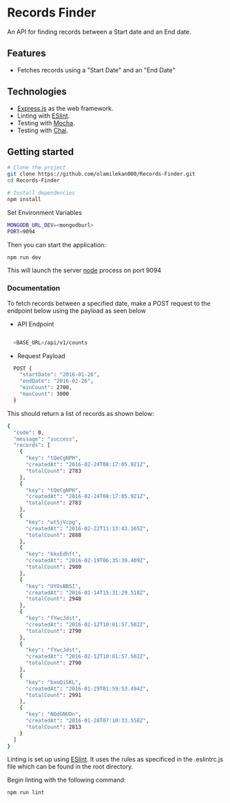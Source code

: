 # Records Finder

An API for finding records between a Start date and an End date.

## Features

- Fetches records using a "Start Date" and an "End Date"

## Technologies

- [Express.js](https://expressjs.com/) as the web framework.
- Linting with [ESlint](https://github.com/eslint/eslint/).
- Testing with [Mocha](https://mochajs.org/).
- Testing with [Chai](https://www.chaijs.com/).

## Getting started

```sh
# Clone the project
git clone https://github.com/olamilekan000/Records-Finder.git
cd Records-Finder

# Install dependencies
npm install

```

Set Environment Variables

```sh
MONGODB_URL_DEV=<mongodburl>
PORT=9094
```

Then you can start the application:

```sh
npm run dev
```

This will launch the server [node](https://nodejs.org/en/) process on port 9094

### Documentation

To fetch records between a specified date, make a POST request to the endpoint below using the payload as seen below

- API Endpoint

```sh

  <BASE_URL>/api/v1/counts

```

- Request Payload

```sh
  POST {
    "startDate": "2016-01-26", 
    "endDate": "2016-02-26", 
    "minCount": 2700, 
    "maxCount": 3000
  }
```

This should return a list of records as shown below:

```sh
{
  "code": 0,
  "message": "success",
  "records": [
    {
      "key": "tQeCgNPH",
      "createdAt": "2016-02-24T08:17:05.921Z",
      "totalCount": 2783
    },
    {
      "key": "tQeCgNPH",
      "createdAt": "2016-02-24T08:17:05.921Z",
      "totalCount": 2783
    },
    {
      "key": "wtSjVcpg",
      "createdAt": "2016-02-22T11:13:43.165Z",
      "totalCount": 2888
    },
    {
      "key": "kkxEdhft",
      "createdAt": "2016-02-19T06:35:39.409Z",
      "totalCount": 2980
    },
    {
      "key": "UYOsBBSI",
      "createdAt": "2016-02-14T15:31:29.518Z",
      "totalCount": 2948
    },
    {
      "key": "fYwcJdst",
      "createdAt": "2016-02-12T10:01:57.502Z",
      "totalCount": 2790
    },
    {
      "key": "fYwcJdst",
      "createdAt": "2016-02-12T10:01:57.502Z",
      "totalCount": 2790
    },
    {
      "key": "bxoQiSKL",
      "createdAt": "2016-01-29T01:59:53.494Z",
      "totalCount": 2991
    },
    {
      "key": "NOdGNUDn",
      "createdAt": "2016-01-28T07:10:33.558Z",
      "totalCount": 2813
    }
  ]
}
```

Linting is set up using [ESlint](https://github.com/eslint/eslint/).
It uses the rules as specificed in the .eslintrc.js file which can be found in the
root directory.

Begin linting with the following command:

```sh
npm run lint
```
